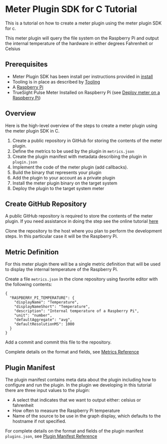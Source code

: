 Meter Plugin SDK for C Tutorial
===============================

This is a tutorial on how to create a meter plugin using the meter plugin SDK for c.

This meter plugin will query the file system on the Raspberry Pi and output
the internal temperature of the hardware in either degrees Fahrenheit or Celsius

Prerequisites
-------------

- Meter Plugin SDK has been install per instructions provided in
[install](../install/index.md)
- Tooling is in place as described by [Tooling](../development/index.md)
- A [Raspberry Pi](https://www.raspberrypi.org/)
- TrueSight Pulse Meter Installed on Raspberry Pi
(see [Deploy meter on a Raspberry Pi](install_meter.md))

Overview
--------

Here is the high-level overview of the steps to create a meter plugin using
the meter plugin SDK in C.

1. Create a public repository in GitHub for storing the contents of the meter
plugin.
2. Define the metrics to be used by the plugin in `metrics.json`
3. Create the plugin manifest with metadata describing the plugin in `plugin.json`
4. Implement the code of the meter plugin (add callbacks).
5. Build the binary that represents your plugin
6. Add the plugin to your account as a private plugin
7. Install the meter plugin binary on the target system
8. Deploy the plugin to the target system meter

Create GitHub Repository
------------------------

A public GitHub repository is required to store the contents of the meter plugin.
If you need assistance in doing the step see the online tutorial
[here](https://guides.github.com/activities/hello-world/)

Clone the repository to the host where you plan to perform the development
steps. In this particular case it will be the Raspberry Pi.

Metric Definition
-----------------

For this meter plugin there will be a single metric definition that will be used
to display the internal temperature of the Raspberry Pi.

Create a file `metrics.json` in the clone repository using favorite editor with the following contents:

```
{
  "RASPBERRY_PI_TEMPERATURE": {
    "displayName": "Temperature",
    "displayNameShort": "Temperature",
    "description": "Internal temperature of a Raspberry Pi",
    "unit": "number",
    "defaultAggregate": "avg",
    "defaultResolutionMS": 1000
  }
}
```

Add a commit and commit this file to the repository.

Complete details on the format and fields, see
[Metrics Reference](http://boundary.github.io/meter-plugin-developer-guide/user-guide/reference/metrics/)

Plugin Manifest
---------------

The plugin manifest contains meta data about the plugin including how to configure
and run the plugin. In the plugin we developing in this tutorial there are
three input values to the plugin:

- A select that indicates that we want to output either: celsius or fahrenheit
- How often to measure the Raspberry Pi temperature
- Name of the source to be use in the graph display, which defaults to the hostname if
not specified.

For complete details on the format and fields of the plugin manifest `plugins.json`,
see [Plugin Manifest Reference](http://boundary.github.io/meter-plugin-developer-guide/user-guide/reference/manifest/)
